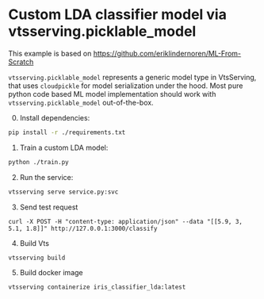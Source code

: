 # Custom LDA classifier model via vtsserving.picklable_model

This example is based on https://github.com/eriklindernoren/ML-From-Scratch

`vtsserving.picklable_model` represents a generic model type in VtsServing, that uses
`cloudpickle` for model serialization under the hood. Most pure python code based
ML model implementation should work with `vtsserving.picklable_model` out-of-the-box.

0. Install dependencies:

```bash
pip install -r ./requirements.txt
```

1. Train a custom LDA model:

```bash
python ./train.py
```

2. Run the service:

```bash
vtsserving serve service.py:svc
```

3. Send test request

```
curl -X POST -H "content-type: application/json" --data "[[5.9, 3, 5.1, 1.8]]" http://127.0.0.1:3000/classify
```

4. Build Vts

```
vtsserving build
```

5. Build docker image

```
vtsserving containerize iris_classifier_lda:latest
```
